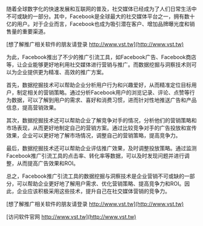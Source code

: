 随着全球数字化的快速发展和互联网的普及，社交媒体已经成为了人们日常生活中不可或缺的一部分。其中，Facebook是全球最大的社交媒体平台之一，拥有数十亿的用户。对于企业而言，Facebook也成为吸引潜在客户、增加品牌曝光度和销售量的重要渠道。

[想了解推广相关软件的朋友请登录 http://www.vst.tw](http://www.vst.tw)

为此，Facebook推出了不少的推广引流工具，如Facebook广告、Facebook商店等，让企业能够更好地利用社交媒体进行营销与推广。而数据挖掘与洞察技术则可以为企业提供更为精准、高效的推广方案。

首先，数据挖掘技术可以帮助企业分析用户行为和兴趣爱好，从而精准定位目标用户，制定相关的营销策略。通过分析Facebook用户的浏览记录、评论、点赞等行为数据，可以了解到用户的需求、喜好和消费习惯，进而针对性地推送广告和产品信息，提高营销效果。

其次，数据挖掘技术还可以帮助企业了解竞争对手的情况，分析他们的营销策略和市场表现，从而更好地制定自己的营销方案。通过比较竞争对手的广告投放和宣传效果，企业可以更好地了解市场情况，调整自己的营销策略，提高竞争力。

最后，数据挖掘技术还可以帮助企业评估推广效果，及时调整投放策略。通过监测Facebook推广引流工具的点击率、转化率等数据，可以及时发现问题并进行调整，从而提高广告效果和ROI。

总之，Facebook推广引流工具的数据挖掘与洞察技术是企业营销不可或缺的一部分，可以帮助企业更好地了解用户需求、优化营销策略、提高竞争力和ROI。因此，企业应该积极采用这些技术，提升自己在社交媒体营销的竞争力。

[想了解推广相关软件的朋友请登录 http://www.vst.tw](http://www.vst.tw)


[访问软件官网 http://www.vst.tw](http://www.vst.tw)

